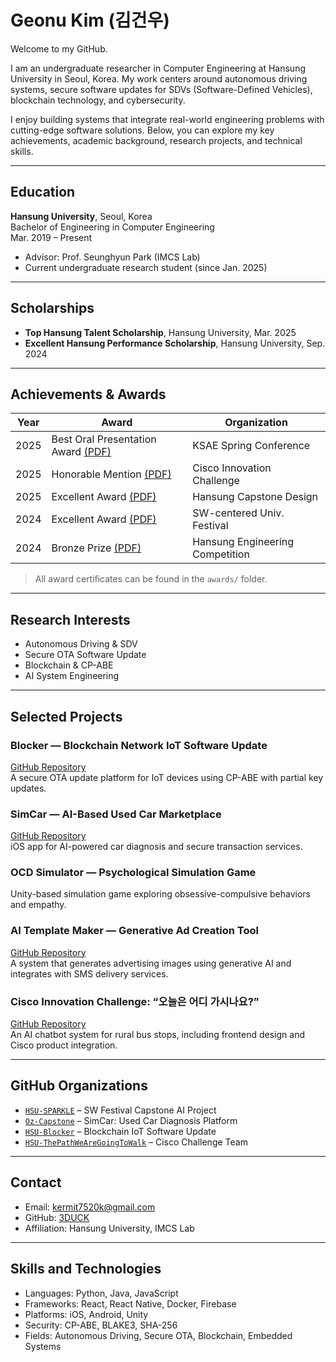 # Geonu Kim (김건우)

Welcome to my GitHub.

I am an undergraduate researcher in Computer Engineering at Hansung University in Seoul, Korea. My work centers around autonomous driving systems, secure software updates for SDVs (Software-Defined Vehicles), blockchain technology, and cybersecurity.

I enjoy building systems that integrate real-world engineering problems with cutting-edge software solutions. Below, you can explore my key achievements, academic background, research projects, and technical skills.

---

## Education

**Hansung University**, Seoul, Korea  
Bachelor of Engineering in Computer Engineering  
Mar. 2019 – Present  
- Advisor: Prof. Seunghyun Park (IMCS Lab)  
- Current undergraduate research student (since Jan. 2025)

---

## Scholarships

- **Top Hansung Talent Scholarship**, Hansung University, Mar. 2025  
- **Excellent Hansung Performance Scholarship**, Hansung University, Sep. 2024  

---

## Achievements & Awards

| Year | Award | Organization |
|------|-------|--------------|
| 2025 | Best Oral Presentation Award [(PDF)](./awards/ksae_2025.pdf) | KSAE Spring Conference |
| 2025 | Honorable Mention [(PDF)](./awards/cisco_2025.pdf) | Cisco Innovation Challenge |
| 2025 | Excellent Award [(PDF)](./awards/capstone_spring_2025.pdf) | Hansung Capstone Design |
| 2024 | Excellent Award [(PDF)](./awards/sw_festival_2024.pdf) | SW-centered Univ. Festival |
| 2024 | Bronze Prize [(PDF)](./awards/engineering_2024.pdf) | Hansung Engineering Competition |

> All award certificates can be found in the `awards/` folder.

---

## Research Interests

- Autonomous Driving & SDV
- Secure OTA Software Update
- Blockchain & CP-ABE
- AI System Engineering

---

## Selected Projects

### Blocker — Blockchain Network IoT Software Update  
[GitHub Repository](https://github.com/HSU-Blocker)  
A secure OTA update platform for IoT devices using CP-ABE with partial key updates.

### SimCar — AI-Based Used Car Marketplace  
[GitHub Repository](https://github.com/Oz-Capstone)  
iOS app for AI-powered car diagnosis and secure transaction services.

### OCD Simulator — Psychological Simulation Game  
Unity-based simulation game exploring obsessive-compulsive behaviors and empathy.

### AI Template Maker — Generative Ad Creation Tool  
[GitHub Repository](https://github.com/HSU-SPARKLE)  
A system that generates advertising images using generative AI and integrates with SMS delivery services.

### Cisco Innovation Challenge: “오늘은 어디 가시나요?”  
[GitHub Repository](https://github.com/HSU-ThePathWeAreGoingToWalk)  
An AI chatbot system for rural bus stops, including frontend design and Cisco product integration.

---

## GitHub Organizations

- [`HSU-SPARKLE`](https://github.com/HSU-SPARKLE) – SW Festival Capstone AI Project  
- [`Oz-Capstone`](https://github.com/Oz-Capstone) – SimCar: Used Car Diagnosis Platform  
- [`HSU-Blocker`](https://github.com/HSU-Blocker) – Blockchain IoT Software Update  
- [`HSU-ThePathWeAreGoingToWalk`](https://github.com/HSU-ThePathWeAreGoingToWalk) – Cisco Challenge Team

---

## Contact

- Email: [kermit7520k@gmail.com](mailto:kermit7520k@gmail.com)  
- GitHub: [3DUCK](https://github.com/3DUCK)  
- Affiliation: Hansung University, IMCS Lab

---

## Skills and Technologies

- Languages: Python, Java, JavaScript  
- Frameworks: React, React Native, Docker, Firebase  
- Platforms: iOS, Android, Unity  
- Security: CP-ABE, BLAKE3, SHA-256  
- Fields: Autonomous Driving, Secure OTA, Blockchain, Embedded Systems
